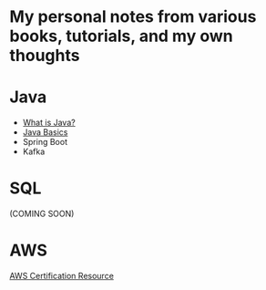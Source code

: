 # My personal notes from various books, tutorials, and   my own thoughts 

# Java
*  [What is Java?](https://github.com/LukeHeuser/notes/blob/main/Java/what_is_java.md)
*  [Java Basics](https://github.com/LukeHeuser/notes/blob/main/Java/java_basics.md)
*  Spring Boot
*  Kafka

# SQL
(COMING SOON)

# AWS

[AWS Certification Resource](https://www.udemy.com/user/stephane-maarek/?utm_source=adwords&utm_medium=udemyads&utm_campaign=Search_DSA_GammaCatchall_NonP_la.EN_cc.US&campaigntype=Search&portfolio=USA&language=EN&product=Course&test=&audience=DSA&topic=&priority=Gamma&utm_content=deal4584&utm_term=_._ag_162530792106_._ad_700852016376_._kw__._de_c_._dm__._pl__._ti_dsa-1456167871416_._li_9014885_._pd__._&matchtype=&gad_source=1&gclid=Cj0KCQjwpP63BhDYARIsAOQkATb5ZTqvoiz8cjY7fD9yveWAWn6MU361k6g1nTfrpLrEWZ4iJSmUaOgaArAeEALw_wcB)

